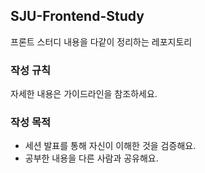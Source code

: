 ## SJU-Frontend-Study

프론트 스터디 내용을 다같이 정리하는 레포지토리

### 작성 규칙

자세한 내용은 가이드라인을 참조하세요.

### 작성 목적

- 세션 발표를 통해 자신이 이해한 것을 검증해요.
- 공부한 내용을 다른 사람과 공유해요.
